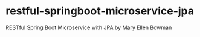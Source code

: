 # restful-springboot-microservice-jpa
RESTful Spring Boot Microservice with JPA by Mary Ellen Bowman
